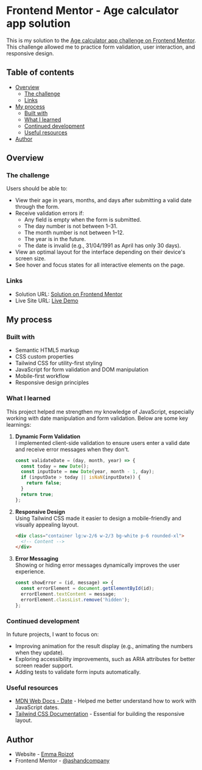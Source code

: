 # Frontend Mentor - Age calculator app solution

This is my solution to the [Age calculator app challenge on Frontend Mentor](https://www.frontendmentor.io/challenges/age-calculator-app-dF9DFFpj-Q). This challenge allowed me to practice form validation, user interaction, and responsive design.

## Table of contents

- [Overview](#overview)
  - [The challenge](#the-challenge)
  - [Links](#links)
- [My process](#my-process)
  - [Built with](#built-with)
  - [What I learned](#what-i-learned)
  - [Continued development](#continued-development)
  - [Useful resources](#useful-resources)
- [Author](#author)

## Overview

### The challenge

Users should be able to:

- View their age in years, months, and days after submitting a valid date through the form.
- Receive validation errors if:
  - Any field is empty when the form is submitted.
  - The day number is not between 1–31.
  - The month number is not between 1–12.
  - The year is in the future.
  - The date is invalid (e.g., 31/04/1991 as April has only 30 days).
- View an optimal layout for the interface depending on their device's screen size.
- See hover and focus states for all interactive elements on the page.

### Links

- Solution URL: [Solution on Frontend Mentor](https://www.frontendmentor.io/profile/yourusername/solutions)
- Live Site URL: [Live Demo](https://emma-roizot.fr)

## My process

### Built with

- Semantic HTML5 markup
- CSS custom properties
- Tailwind CSS for utility-first styling
- JavaScript for form validation and DOM manipulation
- Mobile-first workflow
- Responsive design principles

### What I learned

This project helped me strengthen my knowledge of JavaScript, especially working with date manipulation and form validation. Below are some key learnings:

1. **Dynamic Form Validation**  
   I implemented client-side validation to ensure users enter a valid date and receive error messages when they don't.  

   ```js
   const validateDate = (day, month, year) => {
     const today = new Date();
     const inputDate = new Date(year, month - 1, day);
     if (inputDate > today || isNaN(inputDate)) {
       return false;
     }
     return true;
   };
   ```

2. **Responsive Design**  
   Using Tailwind CSS made it easier to design a mobile-friendly and visually appealing layout.

   ```html
   <div class="container lg:w-2/6 w-2/3 bg-white p-6 rounded-xl">
     <!-- Content -->
   </div>
   ```

3. **Error Messaging**  
   Showing or hiding error messages dynamically improves the user experience.

   ```js
   const showError = (id, message) => {
     const errorElement = document.getElementById(id);
     errorElement.textContent = message;
     errorElement.classList.remove('hidden');
   };
   ```

### Continued development

In future projects, I want to focus on:

- Improving animation for the result display (e.g., animating the numbers when they update).
- Exploring accessibility improvements, such as ARIA attributes for better screen reader support.
- Adding tests to validate form inputs automatically.

### Useful resources

- [MDN Web Docs - Date](https://developer.mozilla.org/en-US/docs/Web/JavaScript/Reference/Global_Objects/Date) - Helped me better understand how to work with JavaScript dates.
- [Tailwind CSS Documentation](https://tailwindcss.com/docs) - Essential for building the responsive layout.

## Author

- Website - [Emma Roizot](https://emma-roizot.fr)
- Frontend Mentor - [@ashandcompany](https://www.frontendmentor.io/profile/ashandcompany)
